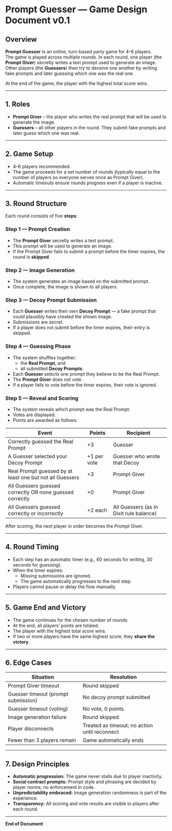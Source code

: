 # Prompt Guesser — Game Design Document v0.1

## Overview

**Prompt Guesser** is an online, turn-based party game for 4–6 players.  
The game is played across multiple rounds. In each round, one player (the **Prompt Giver**) secretly writes a text prompt used to generate an image.  
Other players (the **Guessers**) then try to deceive one another by writing fake prompts and later guessing which one was the real one.

At the end of the game, the player with the highest total score wins.

---

## 1. Roles

- **Prompt Giver** – the player who writes the real prompt that will be used to generate the image.
- **Guessers** – all other players in the round. They submit fake prompts and later guess which one was real.

---

## 2. Game Setup

- 4–6 players recommended.
- The game proceeds for a set number of rounds (typically equal to the number of players so everyone serves once as Prompt Giver).
- Automatic timeouts ensure rounds progress even if a player is inactive.

---

## 3. Round Structure

Each round consists of five **steps**:

### Step 1 — Prompt Creation

- The **Prompt Giver** secretly writes a text prompt.
- This prompt will be used to generate an image.
- If the Prompt Giver fails to submit a prompt before the timer expires, the round is **skipped**.

### Step 2 — Image Generation

- The system generates an image based on the submitted prompt.
- Once complete, the image is shown to all players.

### Step 3 — Decoy Prompt Submission

- Each **Guesser** writes their own **Decoy Prompt** — a fake prompt that could plausibly have created the shown image.
- Submissions are secret.
- If a player does not submit before the timer expires, their entry is skipped.

### Step 4 — Guessing Phase

- The system shuffles together:
  - the **Real Prompt**, and
  - all submitted **Decoy Prompts**.
- Each **Guesser** selects one prompt they believe to be the Real Prompt.
- The **Prompt Giver** does not vote.
- If a player fails to vote before the timer expires, their vote is ignored.

### Step 5 — Reveal and Scoring

- The system reveals which prompt was the Real Prompt.
- Votes are displayed.
- Points are awarded as follows:

| Event                                                    | Points      | Recipient                               |
| -------------------------------------------------------- | ----------- | --------------------------------------- |
| Correctly guessed the Real Prompt                        | +3          | Guesser                                 |
| A Guesser selected your Decoy Prompt                     | +1 per vote | Guesser who wrote that Decoy            |
| Real Prompt guessed by at least one but not all Guessers | +3          | Prompt Giver                            |
| All Guessers guessed correctly OR none guessed correctly | +0          | Prompt Giver                            |
| All Guessers guessed correctly or incorrectly            | +2 each     | All Guessers (as in Dixit rule balance) |

After scoring, the next player in order becomes the Prompt Giver.

---

## 4. Round Timing

- Each step has an automatic timer (e.g., 60 seconds for writing, 30 seconds for guessing).
- When the timer expires:
  - Missing submissions are ignored.
  - The game automatically progresses to the next step.
- Players cannot pause or delay the flow manually.

---

## 5. Game End and Victory

- The game continues for the chosen number of rounds.
- At the end, all players’ points are totaled.
- The player with the highest total score wins.
- If two or more players have the same highest score, they **share the victory**.

---

## 6. Edge Cases

| Situation                           | Resolution                                    |
| ----------------------------------- | --------------------------------------------- |
| Prompt Giver timeout                | Round skipped                                 |
| Guesser timeout (prompt submission) | No decoy prompt submitted                     |
| Guesser timeout (voting)            | No vote, 0 points                             |
| Image generation failure            | Round skipped                                 |
| Player disconnects                  | Treated as timeout; no action until reconnect |
| Fewer than 3 players remain         | Game automatically ends                       |

---

## 7. Design Principles

- **Automatic progression:** The game never stalls due to player inactivity.
- **Social contract prompts:** Prompt style and phrasing are decided by player norms; no enforcement in code.
- **Unpredictability embraced:** Image generation randomness is part of the experience.
- **Transparency:** All scoring and vote results are visible to players after each round.

---

**End of Document**
